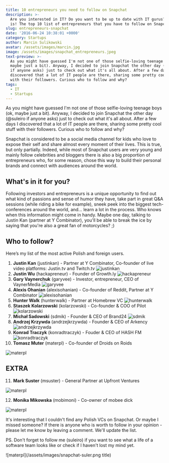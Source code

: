 ```yaml
---
title: 10 entrepreneurs you need to follow on Snapchat
description: >-
  Are you interested in IT? Do you want to be up to date with IT gurus? Here it
  is! The top 10 list of entrepreneurs that you have to follow on Snapchat!
slug: entrepreneurs-snapchat
date: '2016-06-24 10:38:01 +0000'
category: Startups
author: Marcin Sulikowski
avatar: /assets/images/marcin.jpg
image: /assets/images/snapchat_entrepreneurs.jpeg
text-preview: >-
  As you might have guessed I'm not one of those selfie-loving teenage boys (ok,
  maybe just a bit). Anyway, I decided to join Snapchat the other day (@suleiro
  if anyone asks) just to check out what it's all about. After a few days I
  discovered that a lot of IT people are there, sharing some pretty cool stuff
  with their followers. Curious who to follow and why?
tags:
  - IT
  - Startups
---
```

As you might have guessed I'm not one of those selfie-loving teenage boys (ok, maybe just a bit). Anyway, I decided to join Snapchat the other day (@suleiro if anyone asks) just to check out what it's all about. After a few days I discovered that a lot of IT people are there, sharing some pretty cool stuff with their followers. Curious who to follow and why?

Snapchat is considered to be a social media channel for kids who love to expose their self and share almost every moment of their lives. This is true, but only partially. Indeed, while most of Snapchat users are very young and mainly follow celebrities and bloggers there is also a big proportion of entrepreneurs who, for some reason, chose this way to build their personal brands and connect with audiences around the world.

## What's in it for you?

Following investors and entrepreneurs is a unique opportunity to find out what kind of passions and sense of humor they have, take part in great Q&A sessions (while riding a bike for example), sneek peek into the biggest tech-conferences around the world, and... learn a lot in the process. Who knows when this information might come in handy. Maybe one day, talking to Justin Kan (partner at Y Combinator), you'll be able to break the ice by saying that you're also a great fan of motorcycles? ;)

## Who to follow?

Here’s my list of the most active Polish and foreign users.

1. **Justin Kan** (justinkan) - Partner at Y Combinator, Co-founder of live video platforms: Justin.tv and Twitch.tv
   ![justinkan](/assets/images/snapchat-justin-kan.png "justinkan")
2. **Justin Wu** (hackapreneur) - Founder of Growth.ly
   ![hackapreneur](/assets/images/snapchat-justin-wu.png "hackapreneur")
3. **Gary Vaynerchuk** (garyvee) - Investor, entrepreneur, CEO of VaynerMedia
   ![garyvee](/assets/images/snapchat-gary-vaynerchuk.png "garyvee")
4. **Alexis Ohanian** (alexisohanian) - Co-founder of Reddit, Partner at Y Combinator
   ![alexisohanian](/assets/images/snapchat-alexis-ohanian.png "alexisohanian")
5. **Hunter Walk** (hunterwalk) - Partner at Homebrew VC
   ![hunterwalk](/assets/images/snapchat-hunter-walk.png "hunterwalk")
6. **Staszek Kolarzowski** (kolarzowski) - Co-founder & COO of Pilot
   ![kolarzowski](/assets/images/snapchat-staszek-kolarzowski.png "kolarzowski")
7. **Michał Sadowski** (sdmik) - Founder & CEO of Brand24
   ![sdmik](/assets/images/snapchat-michal-sadowski.png "sdmik")
8. **Andrzej Krzywda** (andrzejkrzywda) - Founder & CEO of Arkency
   ![andrzejkrzywda](/assets/images/snapchat-andrzej-krzywda.png "andrzejkrzywda")
9. **Konrad Traczyk** (konradtraczyk) - Fouder & CEO of HASH FM
   ![konradtraczyk](/assets/images/snapchat-konrad-traczyk.png "konradtraczyk")
10. **Tomasz Muter** (materpl) - Co-founder of Droids on Roids

   ![materpl](/assets/images/snapchat-tomasz-muter.png "materpl")

## EXTRA

11. **Mark Suster** (msuster) - General Partner at Upfront Ventures

   ![materpl](/assets/images/snapchat-mark-suster.png "msuster")

12. **Monika Mikowska** (mobimoni) - Co-owner of mobee dick

  ![materpl](/assets/images/snapchat-monika-mikowska.png "mobimoni")

It's interesting that I couldn't find any Polish VCs on Snapchat. Or maybe I missed someone? If there is anyone who is worth to follow in your opinion - please let me know by leaving a comment. We'll update the list.

PS. Don't forget to follow me (suleiro) if you want to see what a life of a software team looks like or check if I haven't lost my mind yet.

![materpl](/assets/images/snapchat-suler.png title)
